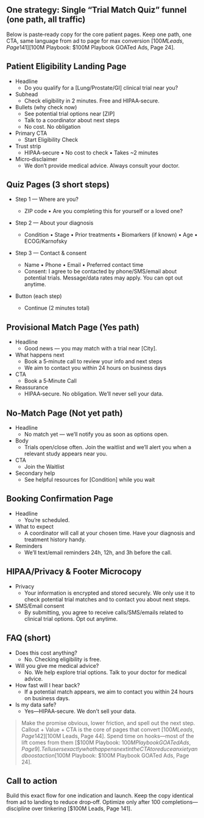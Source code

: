 ## One strategy: Single “Trial Match Quiz” funnel (one path, all traffic)

Below is paste‑ready copy for the core patient pages. Keep one path, one CTA, same language from ad to page for max conversion [$100M Leads, Page 141] [$100M Playbook: $100M Playbook   GOATed Ads, Page 24].

## Patient Eligibility Landing Page

- Headline
  - Do you qualify for a [Lung/Prostate/GI] clinical trial near you?
- Subhead
  - Check eligibility in 2 minutes. Free and HIPAA‑secure.
- Bullets (why check now)
  - See potential trial options near [ZIP]
  - Talk to a coordinator about next steps
  - No cost. No obligation
- Primary CTA
  - Start Eligibility Check
- Trust strip
  - HIPAA‑secure • No cost to check • Takes ~2 minutes
- Micro‑disclaimer
  - We don’t provide medical advice. Always consult your doctor.

## Quiz Pages (3 short steps)

- Step 1 — Where are you?
  - ZIP code • Are you completing this for yourself or a loved one?
- Step 2 — About your diagnosis
  - Condition • Stage • Prior treatments • Biomarkers (if known) • Age • ECOG/Karnofsky
- Step 3 — Contact & consent
  - Name • Phone • Email • Preferred contact time
  - Consent: I agree to be contacted by phone/SMS/email about potential trials. Message/data rates may apply. You can opt out anytime.

- Button (each step)
  - Continue (2 minutes total)

## Provisional Match Page (Yes path)

- Headline
  - Good news — you may match with a trial near [City].
- What happens next
  - Book a 5‑minute call to review your info and next steps
  - We aim to contact you within 24 hours on business days
- CTA
  - Book a 5‑Minute Call
- Reassurance
  - HIPAA‑secure. No obligation. We’ll never sell your data.

## No‑Match Page (Not yet path)

- Headline
  - No match yet — we’ll notify you as soon as options open.
- Body
  - Trials open/close often. Join the waitlist and we’ll alert you when a relevant study appears near you.
- CTA
  - Join the Waitlist
- Secondary help
  - See helpful resources for [Condition] while you wait

## Booking Confirmation Page

- Headline
  - You’re scheduled.
- What to expect
  - A coordinator will call at your chosen time. Have your diagnosis and treatment history handy.
- Reminders
  - We’ll text/email reminders 24h, 12h, and 3h before the call.

## HIPAA/Privacy & Footer Microcopy

- Privacy
  - Your information is encrypted and stored securely. We only use it to check potential trial matches and to contact you about next steps.
- SMS/Email consent
  - By submitting, you agree to receive calls/SMS/emails related to clinical trial options. Opt out anytime.

## FAQ (short)

- Does this cost anything?
  - No. Checking eligibility is free.
- Will you give me medical advice?
  - No. We help explore trial options. Talk to your doctor for medical advice.
- How fast will I hear back?
  - If a potential match appears, we aim to contact you within 24 hours on business days.
- Is my data safe?
  - Yes—HIPAA‑secure. We don’t sell your data.

> Make the promise obvious, lower friction, and spell out the next step. Callout + Value + CTA is the core of pages that convert [$100M Leads, Page 142] [$100M Leads, Page 44]. Spend time on hooks—most of the lift comes from them [$100M Playbook: $100M Playbook   GOATed Ads, Page 9]. Tell users exactly what happens next in the CTA to reduce anxiety and boost action [$100M Playbook: $100M Playbook   GOATed Ads, Page 24].

## Call to action
Build this exact flow for one indication and launch. Keep the copy identical from ad to landing to reduce drop‑off. Optimize only after 100 completions—discipline over tinkering [$100M Leads, Page 141].